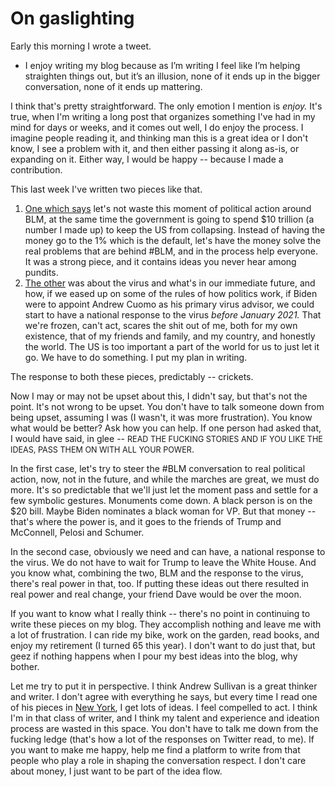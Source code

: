# On gaslighting
Early this morning I wrote a tweet. 
* I enjoy writing my blog because as I’m writing I feel like I’m helping straighten things out, but it’s an illusion, none of it ends up in the bigger conversation, none of it ends up mattering.

I think that's pretty straightforward. The only emotion I mention is <i>enjoy.</i> It's true, when I'm writing a long post that organizes something I've had in my mind for days or weeks, and it comes out well, I do enjoy the process. I imagine people reading it, and thinking man this is a great idea or I don't know, I see a problem with it, and then either passing it along as-is, or expanding on it. Either way, I would be happy -- because I made a contribution.

This last week I've written two pieces like that. 
1. <a href="http://scripting.com/2020/06/28/125635.html?title=ourOpportunity">One which says</a> let's not waste this moment of political action around BLM, at the same time the government is going to spend $10 trillion (a number I made up) to keep the US from collapsing. Instead of having the money go to the 1% which is the default, let's have the money solve the real problems that are behind #BLM, and in the process help everyone. It was a strong piece, and it contains ideas you never hear among pundits. 
2. <a href="http://scripting.com/2020/07/01/152316.html?title=whatWouldCuomoDo">The other</a> was about the virus and what's in our immediate future, and how, if we eased up on some of the rules of how politics work, if Biden were to appoint Andrew Cuomo as his primary virus advisor, we could start to have a national response to the virus <i>before January 2021. </i>That we're frozen, can't act, scares the shit out of me, both for my own existence, that of my friends and family, and my country, and honestly the world. The US is too important a part of the world for us to just let it go. We have to do something. I put my plan in writing. 

The response to both these pieces, predictably -- crickets.

Now I may or may not be upset about this, I didn't say, but that's not the point. It's not wrong to be upset. You don't have to talk someone down from being upset, assuming I was (I wasn't, it was more frustration). You know what would be better? Ask how you can help. If one person had asked that, I would have said, in glee -- <span style="font-size: .9em">READ THE FUCKING STORIES AND IF YOU LIKE THE IDEAS, PASS THEM ON WITH ALL YOUR POWER</span>. 

In the first case, let's try to steer the #BLM conversation to real political action, now, not in the future, and while the marches are great, we must do more. It's so predictable that we'll just let the moment pass and settle for a few symbolic gestures. Monuments come down. A black person is on the $20 bill. Maybe Biden nominates a black woman for VP. But that money -- that's where the power is, and it goes to the friends of Trump and McConnell, Pelosi and Schumer. 

In the second case, obviously we need and can have, a national response to the virus. We do not have to wait for Trump to leave the White House. And you know what, combining the two, BLM and the response to the virus, there's real power in that, too. If putting these ideas out there resulted in real power and real change, your friend Dave would be over the moon. 

If you want to know what I really think -- there's no point in continuing to write these pieces on my blog. They accomplish nothing and leave me with a lot of frustration. I can ride my bike, work on the garden, read books, and enjoy my retirement (I turned 65 this year). I don't want to do just that, but geez if nothing happens when I pour my best ideas into the blog, why bother.

Let me try to put it in perspective. I think Andrew Sullivan is a great thinker and writer. I don't agree with everything he says, but every time I read one of his pieces in <a href="https://nymag.com/author/andrew-sullivan/">New York</a>, I get lots of ideas. I feel compelled to act. I think I'm in that class of writer, and I think my talent and experience and ideation process are wasted in this space. You don't have to talk me down from the fucking ledge (that's how a lot of the responses on Twitter read, to me). If you want to make me happy, help me find a platform to write from that people who play a role in shaping the conversation respect.  I don't care about money, I just want to be part of the idea flow. 


